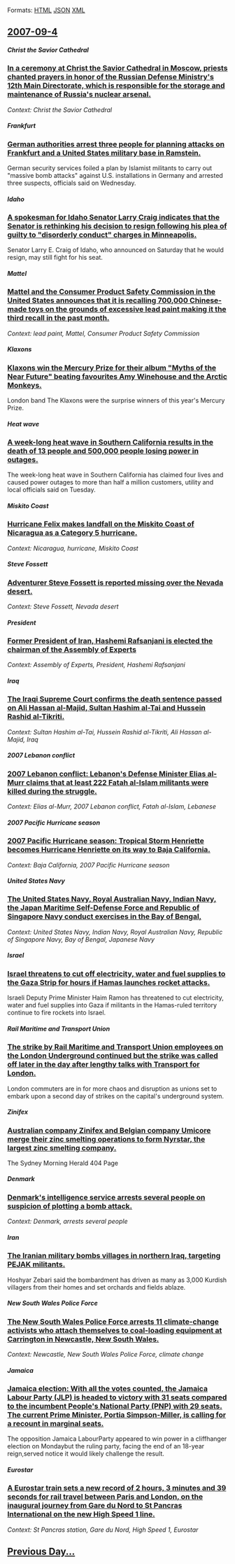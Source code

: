 
Formats: [HTML](2007/09/4/index.html)  [JSON](2007/09/4/index.json)  [XML](2007/09/4/index.xml)  

## [2007-09-4](/news/2007/09/4/index.md)

##### Christ the Savior Cathedral
### [ In a ceremony at Christ the Savior Cathedral in Moscow, priests chanted prayers in honor of the Russian Defense Ministry's 12th Main Directorate, which is responsible for the storage and maintenance of Russia's nuclear arsenal. ](/news/2007/09/4/in-a-ceremony-at-christ-the-savior-cathedral-in-moscow-priests-chanted-prayers-in-honor-of-the-russian-defense-ministry-s-12th-main-direct.md)
_Context: Christ the Savior Cathedral_

##### Frankfurt
### [ German authorities arrest three people for planning attacks on Frankfurt and a United States military base in Ramstein. ](/news/2007/09/4/german-authorities-arrest-three-people-for-planning-attacks-on-frankfurt-and-a-united-states-military-base-in-ramstein.md)
German security services foiled a plan by Islamist militants to carry out &quot;massive bomb attacks&quot; against U.S. installations in Germany and arrested three suspects, officials said on Wednesday.

##### Idaho
### [ A spokesman for Idaho Senator Larry Craig indicates that the Senator is rethinking his decision to resign following his plea of guilty to "disorderly conduct" charges in Minneapolis. ](/news/2007/09/4/a-spokesman-for-idaho-senator-larry-craig-indicates-that-the-senator-is-rethinking-his-decision-to-resign-following-his-plea-of-guilty-to.md)
Senator Larry E. Craig of Idaho, who announced on Saturday that he would resign, may still fight for his seat.

##### Mattel
### [ Mattel and the Consumer Product Safety Commission in the United States announces that it is recalling 700,000 Chinese-made toys on the grounds of excessive lead paint making it the third recall in the past month. ](/news/2007/09/4/mattel-and-the-consumer-product-safety-commission-in-the-united-states-announces-that-it-is-recalling-700-000-chinese-made-toys-on-the-grou.md)
_Context: lead paint, Mattel, Consumer Product Safety Commission_

##### Klaxons
### [ Klaxons win the Mercury Prize for their album "Myths of the Near Future" beating favourites Amy Winehouse and the Arctic Monkeys. ](/news/2007/09/4/klaxons-win-the-mercury-prize-for-their-album-myths-of-the-near-future-beating-favourites-amy-winehouse-and-the-arctic-monkeys.md)
London band The Klaxons were the surprise winners of this year&#039;s Mercury Prize.

##### Heat wave
### [ A week-long heat wave in Southern California results in the death of 13 people and 500,000 people losing power in outages. ](/news/2007/09/4/a-week-long-heat-wave-in-southern-california-results-in-the-death-of-13-people-and-500-000-people-losing-power-in-outages.md)
The week-long heat wave in Southern California has claimed four lives and caused power outages to more than half a million customers, utility and local officials said on Tuesday.

##### Miskito Coast
### [ Hurricane Felix makes landfall on the Miskito Coast of Nicaragua as a Category 5 hurricane. ](/news/2007/09/4/hurricane-felix-makes-landfall-on-the-miskito-coast-of-nicaragua-as-a-category-5-hurricane.md)
_Context: Nicaragua, hurricane, Miskito Coast_

##### Steve Fossett
### [ Adventurer Steve Fossett is reported missing over the Nevada desert. ](/news/2007/09/4/adventurer-steve-fossett-is-reported-missing-over-the-nevada-desert.md)
_Context: Steve Fossett, Nevada desert_

##### President
### [ Former President of Iran, Hashemi Rafsanjani is elected the chairman of the Assembly of Experts ](/news/2007/09/4/former-president-of-iran-hashemi-rafsanjani-is-elected-the-chairman-of-the-assembly-of-experts.md)
_Context: Assembly of Experts, President, Hashemi Rafsanjani_

##### Iraq
### [ The Iraqi Supreme Court confirms the death sentence passed on Ali Hassan al-Majid, Sultan Hashim al-Tai and Hussein Rashid al-Tikriti. ](/news/2007/09/4/the-iraqi-supreme-court-confirms-the-death-sentence-passed-on-ali-hassan-al-majid-sultan-hashim-al-tai-and-hussein-rashid-al-tikriti.md)
_Context: Sultan Hashim al-Tai, Hussein Rashid al-Tikriti, Ali Hassan al-Majid, Iraq_

##### 2007 Lebanon conflict
### [ 2007 Lebanon conflict: Lebanon's Defense Minister Elias al-Murr claims that at least 222 Fatah al-Islam militants were killed during the struggle. ](/news/2007/09/4/2007-lebanon-conflict-lebanon-s-defense-minister-elias-al-murr-claims-that-at-least-222-fatah-al-islam-militants-were-killed-during-the-st.md)
_Context: Elias al-Murr, 2007 Lebanon conflict, Fatah al-Islam, Lebanese_

##### 2007 Pacific Hurricane season
### [ 2007 Pacific Hurricane season: Tropical Storm Henriette becomes Hurricane Henriette on its way to Baja California. ](/news/2007/09/4/2007-pacific-hurricane-season-tropical-storm-henriette-becomes-hurricane-henriette-on-its-way-to-baja-california.md)
_Context: Baja California, 2007 Pacific Hurricane season_

##### United States Navy
### [ The United States Navy, Royal Australian Navy, Indian Navy, the Japan Maritime Self-Defense Force and Republic of Singapore Navy conduct exercises in the Bay of Bengal, ](/news/2007/09/4/the-united-states-navy-royal-australian-navy-indian-navy-the-japan-maritime-self-defense-force-and-republic-of-singapore-navy-conduct-ex.md)
_Context: United States Navy, Indian Navy, Royal Australian Navy, Republic of Singapore Navy, Bay of Bengal, Japanese Navy_

##### Israel
### [ Israel threatens to cut off electricity, water and fuel supplies to the Gaza Strip for hours if Hamas launches rocket attacks. ](/news/2007/09/4/israel-threatens-to-cut-off-electricity-water-and-fuel-supplies-to-the-gaza-strip-for-hours-if-hamas-launches-rocket-attacks.md)
Israeli Deputy Prime Minister Haim Ramon has threatened to cut electricity, water and fuel supplies into Gaza if militants in the Hamas-ruled territory continue to fire rockets into Israel.

##### Rail Maritime and Transport Union
### [ The strike by Rail Maritime and Transport Union employees on the London Underground continued but the strike was called off later in the day after lengthy talks with Transport for London. ](/news/2007/09/4/the-strike-by-rail-maritime-and-transport-union-employees-on-the-london-underground-continued-but-the-strike-was-called-off-later-in-the-da.md)
London commuters are in for more chaos and disruption as unions set to embark upon a second day of strikes on the capital&#039;s underground system.

##### Zinifex
### [ Australian company Zinifex and Belgian company Umicore merge their zinc smelting operations to form Nyrstar, the largest zinc smelting company. ](/news/2007/09/4/australian-company-zinifex-and-belgian-company-umicore-merge-their-zinc-smelting-operations-to-form-nyrstar-the-largest-zinc-smelting-comp.md)
The Sydney Morning Herald 404 Page

##### Denmark
### [ Denmark's intelligence service arrests several people on suspicion of plotting a bomb attack. ](/news/2007/09/4/denmark-s-intelligence-service-arrests-several-people-on-suspicion-of-plotting-a-bomb-attack.md)
_Context: Denmark, arrests several people_

##### Iran
### [ The Iranian military bombs villages in northern Iraq, targeting PEJAK militants. ](/news/2007/09/4/the-iranian-military-bombs-villages-in-northern-iraq-targeting-pejak-militants.md)
Hoshyar Zebari said the bombardment has driven as many as 3,000 Kurdish villagers from their homes and set orchards and fields ablaze.

##### New South Wales Police Force
### [ The New South Wales Police Force arrests 11 climate-change activists who attach themselves to coal-loading equipment at Carrington in Newcastle, New South Wales. ](/news/2007/09/4/the-new-south-wales-police-force-arrests-11-climate-change-activists-who-attach-themselves-to-coal-loading-equipment-at-carrington-in-newca.md)
_Context: Newcastle, New South Wales Police Force, climate change_

##### Jamaica
### [ Jamaica election: With all the votes counted, the Jamaica Labour Party (JLP) is headed to victory with 31 seats compared to the incumbent People's National Party (PNP) with 29 seats. The current Prime Minister, Portia Simpson-Miller, is calling for a recount in marginal seats. ](/news/2007/09/4/jamaica-election-with-all-the-votes-counted-the-jamaica-labour-party-jlp-is-headed-to-victory-with-31-seats-compared-to-the-incumbent-p.md)
The opposition Jamaica LabourParty appeared to win power in a cliffhanger election on Mondaybut the ruling party, facing the end of an 18-year reign,served notice it would likely challenge the result.

##### Eurostar
### [ A Eurostar train sets a new record of 2 hours, 3 minutes and 39 seconds for rail travel between Paris and London, on the inaugural journey from Gare du Nord to St Pancras International on the new High Speed 1 line. ](/news/2007/09/4/a-eurostar-train-sets-a-new-record-of-2-hours-3-minutes-and-39-seconds-for-rail-travel-between-paris-and-london-on-the-inaugural-journey.md)
_Context: St Pancras station, Gare du Nord, High Speed 1, Eurostar_

## [Previous Day...](/news/2007/09/3/index.md)

